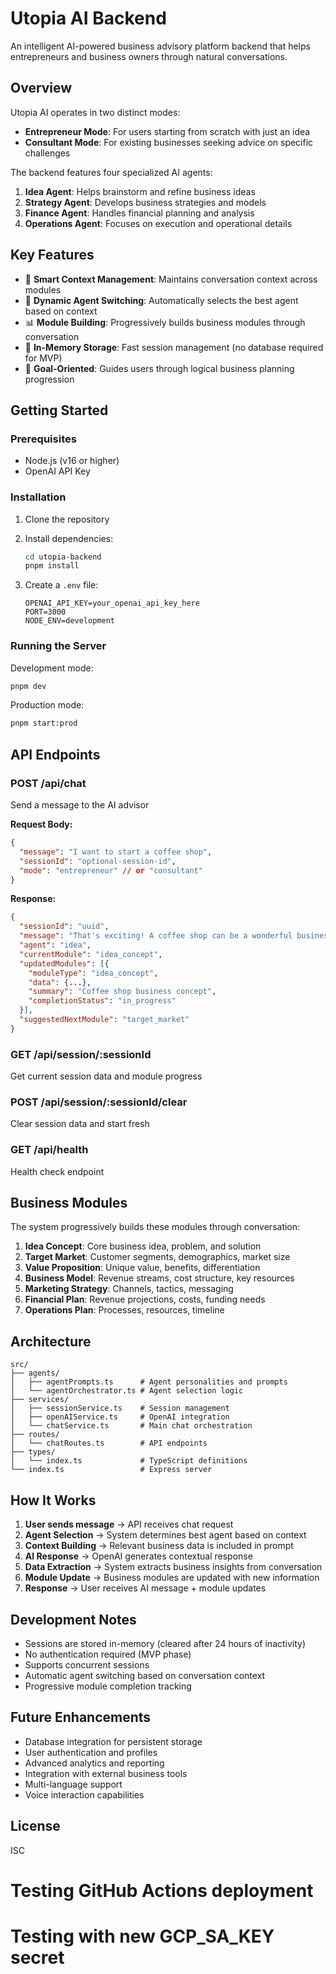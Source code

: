 # Utopia AI Backend

An intelligent AI-powered business advisory platform backend that helps entrepreneurs and business owners through natural conversations.

## Overview

Utopia AI operates in two distinct modes:

- **Entrepreneur Mode**: For users starting from scratch with just an idea
- **Consultant Mode**: For existing businesses seeking advice on specific challenges

The backend features four specialized AI agents:

1. **Idea Agent**: Helps brainstorm and refine business ideas
2. **Strategy Agent**: Develops business strategies and models
3. **Finance Agent**: Handles financial planning and analysis
4. **Operations Agent**: Focuses on execution and operational details

## Key Features

- 🧠 **Smart Context Management**: Maintains conversation context across modules
- 🔄 **Dynamic Agent Switching**: Automatically selects the best agent based on context
- 📊 **Module Building**: Progressively builds business modules through conversation
- 💾 **In-Memory Storage**: Fast session management (no database required for MVP)
- 🎯 **Goal-Oriented**: Guides users through logical business planning progression

## Getting Started

### Prerequisites

- Node.js (v16 or higher)
- OpenAI API Key

### Installation

1. Clone the repository
2. Install dependencies:

   ```bash
   cd utopia-backend
   pnpm install
   ```

3. Create a `.env` file:
   ```
   OPENAI_API_KEY=your_openai_api_key_here
   PORT=3000
   NODE_ENV=development
   ```

### Running the Server

Development mode:

```bash
pnpm dev
```

Production mode:

```bash
pnpm start:prod
```

## API Endpoints

### POST /api/chat

Send a message to the AI advisor

**Request Body:**

```json
{
  "message": "I want to start a coffee shop",
  "sessionId": "optional-session-id",
  "mode": "entrepreneur" // or "consultant"
}
```

**Response:**

```json
{
  "sessionId": "uuid",
  "message": "That's exciting! A coffee shop can be a wonderful business. Let me help you explore this idea. 😊 What inspired you to think about opening a coffee shop?",
  "agent": "idea",
  "currentModule": "idea_concept",
  "updatedModules": [{
    "moduleType": "idea_concept",
    "data": {...},
    "summary": "Coffee shop business concept",
    "completionStatus": "in_progress"
  }],
  "suggestedNextModule": "target_market"
}
```

### GET /api/session/:sessionId

Get current session data and module progress

### POST /api/session/:sessionId/clear

Clear session data and start fresh

### GET /api/health

Health check endpoint

## Business Modules

The system progressively builds these modules through conversation:

1. **Idea Concept**: Core business idea, problem, and solution
2. **Target Market**: Customer segments, demographics, market size
3. **Value Proposition**: Unique value, benefits, differentiation
4. **Business Model**: Revenue streams, cost structure, key resources
5. **Marketing Strategy**: Channels, tactics, messaging
6. **Financial Plan**: Revenue projections, costs, funding needs
7. **Operations Plan**: Processes, resources, timeline

## Architecture

```
src/
├── agents/
│   ├── agentPrompts.ts      # Agent personalities and prompts
│   └── agentOrchestrator.ts # Agent selection logic
├── services/
│   ├── sessionService.ts    # Session management
│   ├── openAIService.ts     # OpenAI integration
│   └── chatService.ts       # Main chat orchestration
├── routes/
│   └── chatRoutes.ts        # API endpoints
├── types/
│   └── index.ts             # TypeScript definitions
└── index.ts                 # Express server
```

## How It Works

1. **User sends message** → API receives chat request
2. **Agent Selection** → System determines best agent based on context
3. **Context Building** → Relevant business data is included in prompt
4. **AI Response** → OpenAI generates contextual response
5. **Data Extraction** → System extracts business insights from conversation
6. **Module Update** → Business modules are updated with new information
7. **Response** → User receives AI message + module updates

## Development Notes

- Sessions are stored in-memory (cleared after 24 hours of inactivity)
- No authentication required (MVP phase)
- Supports concurrent sessions
- Automatic agent switching based on conversation context
- Progressive module completion tracking

## Future Enhancements

- Database integration for persistent storage
- User authentication and profiles
- Advanced analytics and reporting
- Integration with external business tools
- Multi-language support
- Voice interaction capabilities

## License

ISC
# Testing GitHub Actions deployment
# Testing with new GCP_SA_KEY secret
